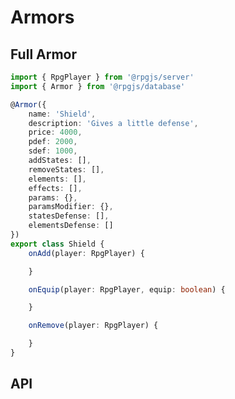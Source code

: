 # Armors

<Partial page="prerequisites-data" />

## Full Armor

```ts
import { RpgPlayer } from '@rpgjs/server'
import { Armor } from '@rpgjs/database'

@Armor({  
    name: 'Shield',
    description: 'Gives a little defense',
    price: 4000,
    pdef: 2000,
    sdef: 1000,
    addStates: [],
    removeStates: [],
    elements: [],
    effects: [],
    params: {},
    paramsModifier: {},
    statesDefense: [],
    elementsDefense: []
})
export class Shield {
    onAdd(player: RpgPlayer) {

    }

    onEquip(player: RpgPlayer, equip: boolean) {

    }

    onRemove(player: RpgPlayer) {

    }
}
```

## API 

<ApiContent page="Armor" />